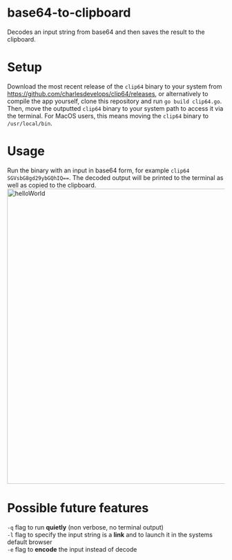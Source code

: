 # base64-to-clipboard
Decodes an input string from base64 and then saves the result to the clipboard.
# Setup
Download the most recent release of the `clip64` binary to your system from https://github.com/charlesdevelops/clip64/releases, or alternatively to compile the app yourself, clone this repository and run `go build clip64.go`. Then, move the outputted `clip64` binary to your system path to access it via the terminal. For MacOS users, this means moving the `clip64` binary to `/usr/local/bin`.
# Usage
Run the binary with an input in base64 form, for example `clip64 SGVsbG8gd29ybGQhIQ==`. The decoded output will be printed to the terminal as well as copied to the clipboard.  
<img width="682" alt="helloWorld" src="https://github.com/charlesdevelops/clip64/assets/107790118/8b1133e8-ca84-4e91-80bc-d478178c71ae">
# Possible future features
`-q` flag to run **quietly** (non verbose, no terminal output)  
`-l` flag to specify the input string is a **link** and to launch it in the systems default browser  
`-e` flag to **encode** the input instead of decode
